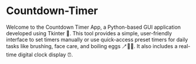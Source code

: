 # Countdown-Timer
Welcome to the Countdown Timer App, a Python-based GUI application developed using Tkinter 🐍. This tool provides a simple, user-friendly interface to set timers manually or use quick-access preset timers for daily tasks like brushing, face care, and boiling eggs 🪥🥚🧼. It also includes a real-time digital clock display ⏰.

